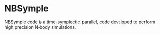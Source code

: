 # NBSymple
NBSymple code is a time-symplectic, parallel, code developed to perform high precision N-body simulations.
